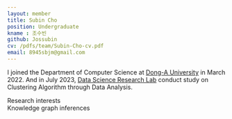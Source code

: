 ```yaml
---
layout: member
title: Subin Cho
position: Undergraduate
kname : 조수빈
github: Jossubin
cv: /pdfs/team/Subin-Cho-cv.pdf
email: 8945sbjm@gmail.com
---
```

I joined the Department of Computer Science at [Dong-A University](https://computer.donga.ac.kr/sites/computer/index.do) in March 2022. And in July 2023, [Data Science Research Lab](https://www.datasciencelabs.org/) conduct study on Clustering Algorithm through Data Analysis.

<div class="head">Research interests</div>
<span class="badge badge-info">Knowledge graph inferences</span>